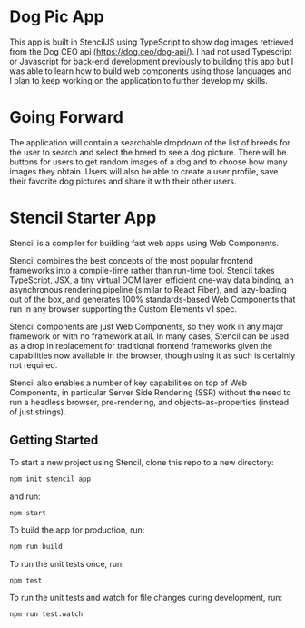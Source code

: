 # Dog Pic App
This app is built in StencilJS using TypeScript to show dog images retrieved from the Dog CEO api (https://dog.ceo/dog-api/).
I had not used Typescript or Javascript for back-end development previously to building this app but I was able to learn how to build web components using those languages and I plan to keep working on the application to further develop my skills.

# Going Forward
The application will contain a searchable dropdown of the list of breeds for the user to search and select the breed to see a dog picture. There will be buttons for users to get random images of a dog and to choose how many images they obtain. Users will also be able to create a user profile, save their favorite dog pictures and share it with their other users.

# Stencil Starter App
Stencil is a compiler for building fast web apps using Web Components.

Stencil combines the best concepts of the most popular frontend frameworks into a compile-time rather than run-time tool.  Stencil takes TypeScript, JSX, a tiny virtual DOM layer, efficient one-way data binding, an asynchronous rendering pipeline (similar to React Fiber), and lazy-loading out of the box, and generates 100% standards-based Web Components that run in any browser supporting the Custom Elements v1 spec.

Stencil components are just Web Components, so they work in any major framework or with no framework at all. In many cases, Stencil can be used as a drop in replacement for traditional frontend frameworks given the capabilities now available in the browser, though using it as such is certainly not required.

Stencil also enables a number of key capabilities on top of Web Components, in particular Server Side Rendering (SSR) without the need to run a headless browser, pre-rendering, and objects-as-properties (instead of just strings).

## Getting Started

To start a new project using Stencil, clone this repo to a new directory:

```bash
npm init stencil app
```

and run:

```bash
npm start
```

To build the app for production, run:

```bash
npm run build
```

To run the unit tests once, run:

```
npm test
```

To run the unit tests and watch for file changes during development, run:

```
npm run test.watch
```
